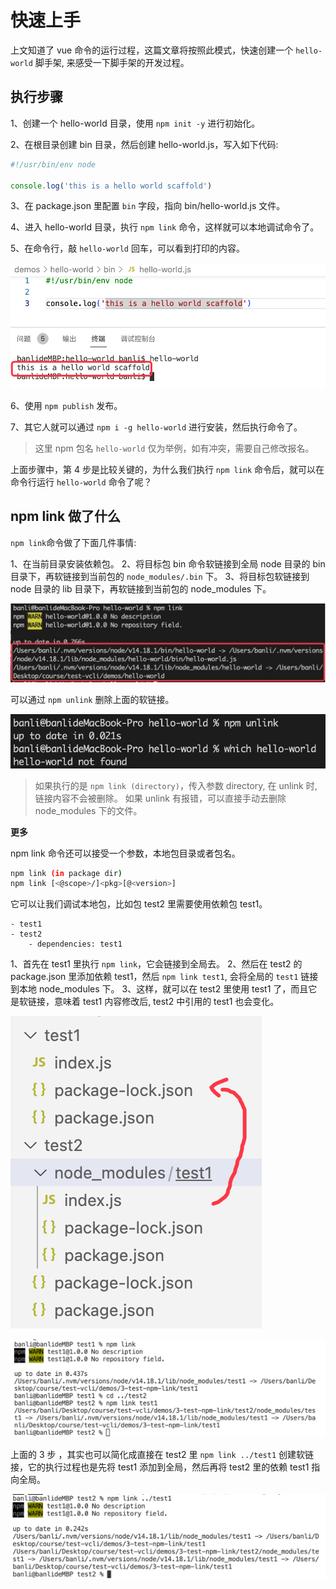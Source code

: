
# 快速上手

上文知道了 vue 命令的运行过程，这篇文章将按照此模式，快速创建一个 `hello-world` 脚手架, 来感受一下脚手架的开发过程。

## 执行步骤

1、创建一个 hello-world 目录，使用 `npm init -y` 进行初始化。

2、在根目录创建 bin 目录，然后创建 hello-world.js，写入如下代码:

```js
#!/usr/bin/env node

console.log('this is a hello world scaffold')
```

3、在 package.json 里配置 `bin` 字段，指向 bin/hello-world.js 文件。

4、进入 hello-world 目录，执行 `npm link` 命令，这样就可以本地调试命令了。

5、在命令行，敲 `hello-world` 回车，可以看到打印的内容。

![](imgs/2022-07-30-16-05-24.png)

6、使用 `npm publish` 发布。

7、其它人就可以通过 `npm i -g hello-world` 进行安装，然后执行命令了。

> 这里 npm 包名 `hello-world` 仅为举例，如有冲突，需要自己修改报名。

上面步骤中，第 4 步是比较关键的，为什么我们执行 `npm link` 命令后，就可以在命令行运行 `hello-world` 命令了呢？

## npm link 做了什么

`npm link`命令做了下面几件事情:

1、在当前目录安装依赖包。
2、将目标包 bin 命令软链接到全局 node 目录的 bin 目录下，再软链接到当前包的 `node_modules/.bin` 下。
3、将目标包软链接到 node 目录的 lib 目录下，再软链接到当前包的 node_modules 下。

![](imgs/2022-07-30-16-19-22.png)

可以通过 `npm unlink` 删除上面的软链接。

![](imgs/2022-07-30-16-21-38.png)

> 如果执行的是 `npm link (directory)`，传入参数 directory, 在 unlink 时, 链接内容不会被删除。
> 如果 unlink 有报错，可以直接手动去删除 node_modules 下的文件。

**更多**

npm link 命令还可以接受一个参数，本地包目录或者包名。

```sh
npm link (in package dir)
npm link [<@scope>/]<pkg>[@<version>]
```

它可以让我们调试本地包，比如包 test2 里需要使用依赖包 test1。

```
- test1
- test2
	- dependencies: test1
```

1、首先在 test1 里执行 `npm link`，它会链接到全局去。
2、然后在 test2 的 package.json 里添加依赖 test1，然后 `npm link test1`, 会将全局的 `test1` 链接到本地 node_modules 下。
3、这样，就可以在 test2 里使用 test1 了，而且它是软链接，意味着 test1 内容修改后, test2 中引用的 test1 也会变化。

![](imgs/2022-07-30-16-38-17.png)

![](imgs/2022-07-30-16-41-02.png)


上面的 3 步 ，其实也可以简化成直接在 test2 里 `npm link ../test1` 创建软链接，它的执行过程也是先将 test1 添加到全局，然后再将 test2 里的依赖 test1 指向全局。

![](imgs/2022-07-30-16-43-13.png)
